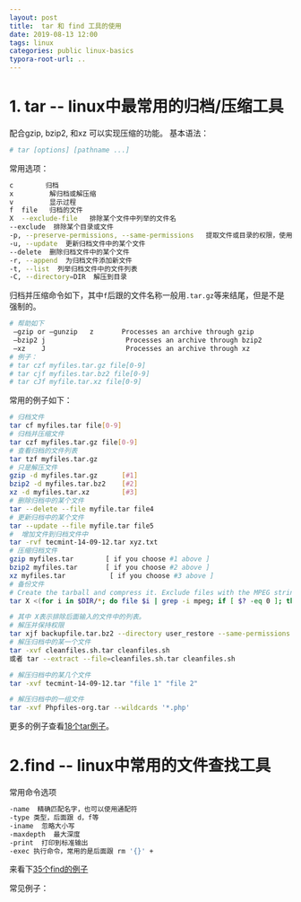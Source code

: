 ```yaml
---
layout: post
title:  tar 和 find 工具的使用
date: 2019-08-13 12:00
tags: linux
categories: public linux-basics 
typora-root-url: ..
---
```




# 1. tar  -- linux中最常用的归档/压缩工具

配合gzip, bzip2, 和xz 可以实现压缩的功能。
基本语法：

```bash
# tar [options] [pathname ...]
```

常用选项：

```bash
c        归档
x         解归档或解压缩
v         显示过程
f  file   归档的文件
X  --exclude-file   排除某个文件中列举的文件名
--exclude  排除某个目录或文件
-p, --preserve-permissions, --same-permissions   提取文件或目录的权限，使用root用户默认保持
-u, --update  更新归档文件中的某个文件
--delete  删除归档文件中的某个文件
-r, --append  为归档文件添加新文件
-t, --list  列举归档文件中的文件列表
-C, --directory=DIR  解压到目录

```

归档并压缩命令如下，其中`f`后跟的文件名称一般用`.tar.gz`等来结尾，但是不是强制的。

```bash
# 帮助如下
 –gzip or –gunzip	z    	Processes an archive through gzip
 –bzip2	j	                 Processes an archive through bzip2
 –xz	J	                 Processes an archive through xz
# 例子：
# tar czf myfiles.tar.gz file[0-9]
# tar cjf myfiles.tar.bz2 file[0-9]
# tar cJf myfile.tar.xz file[0-9]
```

常用的例子如下：

```bash
# 归档文件
tar cf myfiles.tar file[0-9]
# 归档并压缩文件
tar czf myfiles.tar.gz file[0-9]
# 查看归档的文件列表
tar tzf myfiles.tar.gz
# 只是解压文件
gzip -d myfiles.tar.gz	    [#1] 
bzip2 -d myfiles.tar.bz2	[#2] 
xz -d myfiles.tar.xz 		[#3] 
# 删除归档中的某个文件
tar --delete --file myfile.tar file4
# 更新归档中的某个文件
tar --update --file myfile.tar file5
#  增加文件到归档文件中
tar -rvf tecmint-14-09-12.tar xyz.txt
# 压缩归档文件
gzip myfiles.tar		[ if you choose #1 above ]
bzip2 myfiles.tar		[ if you choose #2 above ]
xz myfiles.tar           [ if you choose #3 above ]
# 备份文件
# Create the tarball and compress it. Exclude files with the MPEG string in its file type.
tar X <(for i in $DIR/*; do file $i | grep -i mpeg; if [ $? -eq 0 ]; then echo $i; fi;done) -cjf backupfile.tar.bz2 $DIR/*

# 其中 X表示排除后面输入的文件中的列表。
# 解压并保持权限
tar xjf backupfile.tar.bz2 --directory user_restore --same-permissions
# 解压归档中的某一个文件
tar -xvf cleanfiles.sh.tar cleanfiles.sh
或者 tar --extract --file=cleanfiles.sh.tar cleanfiles.sh

# 解压归档中的某几个文件
tar -xvf tecmint-14-09-12.tar "file 1" "file 2" 

# 解压归档中的一组文件
tar -xvf Phpfiles-org.tar --wildcards '*.php'
```

更多的例子查看[18个tar例子](https://www.tecmint.com/18-tar-command-examples-in-linux/)。


# 2.find  -- linux中常用的文件查找工具

常用命令选项

```bash
-name  精确匹配名字，也可以使用通配符
-type 类型，后面跟 d，f等
-iname  忽略大小写
-maxdepth  最大深度
-print  打印到标准输出
-exec 执行命令，常用的是后面跟 rm '{}' +
```

来看下[35个find的例子](https://www.tecmint.com/35-practical-examples-of-linux-find-command/)

常见例子：

```bash

```

